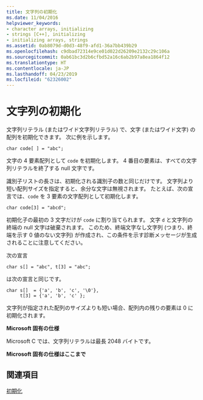 ```yaml
---
title: 文字列の初期化
ms.date: 11/04/2016
helpviewer_keywords:
- character arrays, initializing
- strings [C++], initializing
- initializing arrays, strings
ms.assetid: 0ab8079d-d0d3-48f9-afd1-36a7bb439b29
ms.openlocfilehash: c9dbad72314e9ce01d022d26209e2132c29c106a
ms.sourcegitcommit: 0ab61bc3d2b6cfbd52a16c6ab2b97a8ea1864f12
ms.translationtype: HT
ms.contentlocale: ja-JP
ms.lasthandoff: 04/23/2019
ms.locfileid: "62326002"
---
```

# <a name="initializing-strings"></a>文字列の初期化

文字列リテラル (またはワイド文字列リテラル) で、文字 (またはワイド文字) の配列を初期化できます。 次に例を示します。

```
char code[ ] = "abc";
```

文字の 4 要素配列として `code` を初期化します。 4 番目の要素は、すべての文字列リテラルを終了する null 文字です。

識別子リストの長さは、初期化される識別子の数と同じだけです。 文字列より短い配列サイズを指定すると、余分な文字は無視されます。 たとえば、次の宣言では、`code` を 3 要素の文字配列として初期化します。

```
char code[3] = "abcd";
```

初期化子の最初の 3 文字だけが `code` に割り当てられます。 文字 `d` と文字列の終端の null 文字は破棄されます。 このため、終端文字なし文字列 (つまり、終端を示す 0 値のない文字列) が作成され、この条件を示す診断メッセージが生成されることに注意してください。

次の宣言

```
char s[] = "abc", t[3] = "abc";
```

は次の宣言と同じです。

```
char s[]  = {'a', 'b', 'c', '\0'},
     t[3] = {'a', 'b', 'c' };
```

文字列が指定された配列のサイズよりも短い場合、配列内の残りの要素は 0 に初期化されます。

**Microsoft 固有の仕様**

Microsoft C では、文字列リテラルは最長 2048 バイトです。

**Microsoft 固有の仕様はここまで**

## <a name="see-also"></a>関連項目

[初期化](../c-language/initialization.md)
